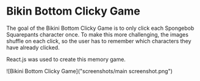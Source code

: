 # Bikin Bottom Clicky Game

The goal of the Bikini Bottom Clicky Game is to only click each Spongebob Squarepants character once. To make this more challenging, the images shuffle on each click, so the user has to remember which characters they have already clicked.

React.js was used to create this memory game.

![Bikini Bottom Clicky Game]("screenshots/main screenshot.png")
